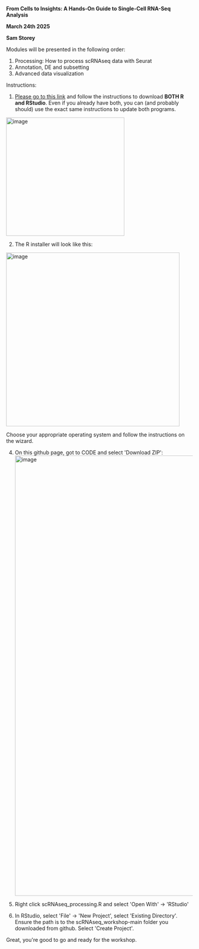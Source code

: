 **From Cells to Insights: A Hands-On Guide to Single-Cell RNA-Seq Analysis**



**March 24th 2025**

**Sam Storey**


Modules will be presented in the following order:
1. Processing: How to process scRNAseq data with Seurat
2. Annotation, DE and subsetting
3. Advanced data visualization


Instructions:

1.	[Please go to this link]([url](https://posit.co/download/rstudio-desktop/)) and follow the instructions to download **BOTH R and RStudio**. Even if you already have both, you can (and probably should) use the exact same instructions to update both programs.

<img width="319" alt="image" src="https://github.com/user-attachments/assets/62291266-5dba-4d47-822d-f6960238c4b6" />

2. The R installer will look like this:

<img width="468" alt="image" src="https://github.com/user-attachments/assets/c45f2449-ca5c-48e8-96f0-abbc3ce6c05d" />

Choose your appropriate operating system and follow the instructions on the wizard.

4. On this github page, got to CODE and select 'Download ZIP': <img width="1186" alt="image" src="https://github.com/user-attachments/assets/e21e46c3-c101-4df5-a4e7-fec13d632cd8" />

5. Right click scRNAseq_processing.R and select 'Open With' -> 'RStudio'

6. In RStudio, select 'File' -> 'New Project', select 'Existing Directory'. Ensure the path is to the scRNAseq_workshop-main folder you downloaded from github. Select 'Create Project'.


Great, you're good to go and ready for the workshop. 

	


